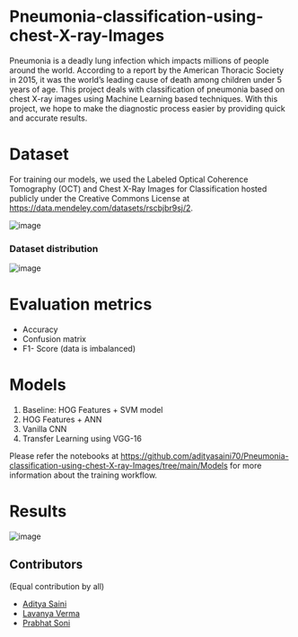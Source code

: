 # Pneumonia-classification-using-chest-X-ray-Images

Pneumonia is a deadly lung infection which impacts millions of people around the world. According to a report by the American Thoracic
Society in 2015, it was the world’s leading cause of death among children under 5 years of age.
This project deals with classification of pneumonia based on chest X-ray images using Machine
Learning based techniques. With this project,
we hope to make the diagnostic process easier
by providing quick and accurate results.

# Dataset
For training our models, we used the Labeled Optical Coherence Tomography (OCT) and Chest X-Ray Images for Classification hosted publicly under the Creative Commons License at https://data.mendeley.com/datasets/rscbjbr9sj/2.

![image](https://user-images.githubusercontent.com/49980787/124458163-4bc03a80-ddaa-11eb-87d2-fb707783f444.png)

### Dataset distribution
![image](https://user-images.githubusercontent.com/49980787/124458390-888c3180-ddaa-11eb-8ac7-3ffca39f0022.png)

# Evaluation metrics
* Accuracy
* Confusion matrix
* F1- Score (data is imbalanced)

# Models
1.  Baseline: HOG Features + SVM model
3.  HOG Features + ANN
4.  Vanilla CNN
5.  Transfer Learning using VGG-16

Please refer the notebooks at https://github.com/adityasaini70/Pneumonia-classification-using-chest-X-ray-Images/tree/main/Models for more information about the training workflow.

# Results
![image](https://user-images.githubusercontent.com/49980787/124458584-c5582880-ddaa-11eb-8817-36dd5a9c6868.png)


## Contributors
(Equal contribution by all)
* [Aditya Saini](https://github.com/adityasaini70)
* [Lavanya Verma](https://github.com/broompa)
* [Prabhat Soni](https://github.com/prabhatsoni99)
